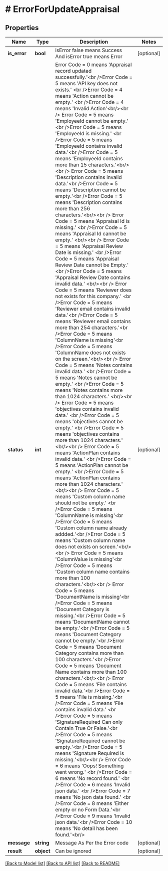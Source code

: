 # # ErrorForUpdateAppraisal

## Properties

Name | Type | Description | Notes
------------ | ------------- | ------------- | -------------
**is_error** | **bool** | isError false means Success And isError true means Error | [optional]
**status** | **int** | Error Code &#x3D; 0 means &#39;Appraisal record updated successfully.&#39;&lt;br /&gt;Error Code &#x3D; 5 means &#39;API key does not exists.&#39; &lt;br /&gt;Error Code &#x3D; 4 means &#39;Action cannot be empty.&#39; &lt;br /&gt;Error Code &#x3D; 4 means &#39;Invalid Action&#39;&lt;br/&gt;&lt;br /&gt; Error Code &#x3D; 5 means &#39;EmployeeId cannot be empty.&#39; &lt;br /&gt;Error Code &#x3D; 5 means &#39;EmployeeId is missing.&#39; &lt;br /&gt;Error Code &#x3D; 5 means &#39;EmployeeId contains invalid data.&#39;&lt;br /&gt;Error Code &#x3D; 5 means &#39;EmployeeId contains more than 15 characters.&#39;&lt;br/&gt;&lt;br /&gt; Error Code &#x3D; 5 means &#39;Description contains invalid data.&#39;&lt;br /&gt;Error Code &#x3D; 5 means &#39;Description cannot be empty.&#39;&lt;br /&gt;Error Code &#x3D; 5 means &#39;Description contains more than 256 characters.&#39;&lt;br/&gt;&lt;br /&gt; Error Code &#x3D; 5 means &#39;Appraisal Id is missing.&#39; &lt;br /&gt;Error Code &#x3D; 5 means &#39;Appraisal Id cannot be empty.&#39; &lt;br/&gt;&lt;br /&gt; Error Code &#x3D; 5 means &#39;Appraisal Review Date is missing.&#39; &lt;br /&gt;Error Code &#x3D; 5 means &#39;Appraisal Review Date cannot be Empty.&#39; &lt;br /&gt;Error Code &#x3D; 5 means &#39;Appraisal Review Date contains invalid data.&#39; &lt;br/&gt;&lt;br /&gt; Error Code &#x3D; 5 means &#39;Reviewer does not exists for this company.&#39; &lt;br /&gt;Error Code &#x3D; 5 means &#39;Reviewer email contains invalid data.&#39;&lt;br /&gt;Error Code &#x3D; 5 means &#39;Reviewer email contains more than 254 characters.&#39;&lt;br /&gt;Error Code &#x3D; 5 means &#39;ColumnName is missing&#39;&lt;br /&gt;Error Code &#x3D; 5 means &#39;ColumnName  does not exists on the screen.&#39;&lt;br/&gt;&lt;br /&gt; Error Code &#x3D; 5 means &#39;Notes contains invalid data.&#39; &lt;br /&gt;Error Code &#x3D; 5 means &#39;Notes cannot be empty.&#39; &lt;br /&gt;Error Code &#x3D; 5 means &#39;Notes contains more than 1024 characters.&#39; &lt;br/&gt;&lt;br /&gt; Error Code &#x3D; 5 means &#39;objectives  contains invalid data.&#39; &lt;br /&gt;Error Code &#x3D; 5 means &#39;objectives cannot be empty.&#39; &lt;br /&gt;Error Code &#x3D; 5 means &#39;objectives contains more than 1024 characters.&#39; &lt;br/&gt;&lt;br /&gt; Error Code &#x3D; 5 means &#39;ActionPlan contains invalid data.&#39; &lt;br /&gt;Error Code &#x3D; 5 means &#39;ActionPlan cannot be empty.&#39; &lt;br /&gt;Error Code &#x3D; 5 means &#39;ActionPlan contains more than 1024 characters.&#39; &lt;br/&gt;&lt;br /&gt; Error Code &#x3D; 5 means &#39;Custom column name should not be empty.&#39; &lt;br /&gt;Error Code &#x3D; 5 means &#39;ColumnName is missing&#39;&lt;br /&gt;Error Code &#x3D; 5 means &#39;Custom column name  already addded.&#39;&lt;br /&gt;Error Code &#x3D; 5 means &#39;Custom column name  does not exists on screen.&#39;&lt;br/&gt;&lt;br /&gt; Error Code &#x3D; 5 means &#39;ColumnValue is missing&#39;&lt;br /&gt;Error Code &#x3D; 5 means &#39;Custom column name contains more than 100 characters.&#39;&lt;br/&gt;&lt;br /&gt; Error Code &#x3D; 5 means &#39;DocumentName is missing&#39;&lt;br /&gt;Error Code &#x3D; 5 means &#39;Document Category is missing.&#39;&lt;br /&gt;Error Code &#x3D; 5 means &#39;DocumentName cannot be empty.&#39;&lt;br /&gt;Error Code &#x3D; 5 means &#39;Document Category cannot be empty.&#39;&lt;br /&gt;Error Code &#x3D; 5 means &#39;Document Category contains more than 100 characters.&#39;&lt;br /&gt;Error Code &#x3D; 5 means &#39;Document Name contains more than 100 characters.&#39;&lt;br/&gt;&lt;br /&gt; Error Code &#x3D; 5 means &#39;File contains invalid data.&#39;&lt;br /&gt;Error Code &#x3D; 5 means &#39;File is missing.&#39;&lt;br /&gt;Error Code &#x3D; 5 means &#39;File contains invalid data.&#39; &lt;br /&gt;Error Code &#x3D; 5 means &#39;SignatureRequired Can only Contain True Or False.&#39;&lt;br /&gt;Error Code &#x3D; 5 means &#39;SignatureRequired cannot be empty.&#39;&lt;br /&gt;Error Code &#x3D; 5 means &#39;Signature Required is missing.&#39;&lt;br/&gt;&lt;br /&gt; Error Code &#x3D; 6 means &#39;Oops! Something went wrong.&#39; &lt;br /&gt;Error Code &#x3D; 6 means &#39;No record found.&#39; &lt;br /&gt;Error Code &#x3D; 6 means &#39;Invalid json data.&#39; &lt;br /&gt;Error Code &#x3D; 7 means &#39;No json data found.&#39; &lt;br /&gt;Error Code &#x3D; 8 means &#39;Either empty or no Form Data.&#39;&lt;br /&gt;Error Code &#x3D; 9 means &#39;Invalid json data.&#39;&lt;br /&gt;Error Code &#x3D; 10 means &#39;No detail has been found.&#39;&lt;br/&gt; | [optional]
**message** | **string** | Message As Per the Error code | [optional]
**result** | **object** | Can be ignored | [optional]

[[Back to Model list]](../../README.md#models) [[Back to API list]](../../README.md#endpoints) [[Back to README]](../../README.md)
